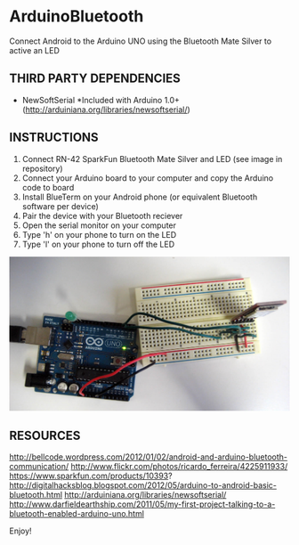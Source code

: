 ArduinoBluetooth
================
Connect Android to the Arduino UNO using the Bluetooth Mate Silver to active an LED

THIRD PARTY DEPENDENCIES
---------------------------
- NewSoftSerial *Included with Arduino 1.0+ (http://arduiniana.org/libraries/newsoftserial/)

INSTRUCTIONS
---------------------------
1. Connect RN-42 SparkFun Bluetooth Mate Silver and LED (see image in repository)
2. Connect your Arduino board to your computer and copy the Arduino code to board
3. Install BlueTerm on your Android phone (or equivalent Bluetooth software per device)
4. Pair the device with your Bluetooth reciever
5. Open the serial monitor on your computer
6. Type 'h' on your phone to turn on the LED
7. Type 'l' on your phone to turn off the LED

![GitHub Logo](/images/IMG_4398.jpg)

RESOURCES
---------------------------
http://bellcode.wordpress.com/2012/01/02/android-and-arduino-bluetooth-communication/
http://www.flickr.com/photos/ricardo_ferreira/4225911933/
https://www.sparkfun.com/products/10393?
http://digitalhacksblog.blogspot.com/2012/05/arduino-to-android-basic-bluetooth.html
http://arduiniana.org/libraries/newsoftserial/
http://www.darfieldearthship.com/2011/05/my-first-project-talking-to-a-bluetooth-enabled-arduino-uno.html


Enjoy!
